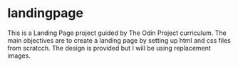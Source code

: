 # landingpage

This is a Landing Page project guided by The Odin Project curriculum. The main objectives are to create a landing page by setting up html and css files from scratcch. The design is provided but I will be using replacement images.
